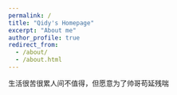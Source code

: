 ```yaml
---
permalink: /
title: "Qidy's Homepage"
excerpt: "About me"
author_profile: true
redirect_from: 
  - /about/
  - /about.html
---
```


生活很苦很累人间不值得，但愿意为了帅哥苟延残喘

